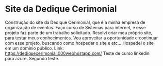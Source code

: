 # Site da Dedique Cerimonial
Construção do site da Dedique Cerimonial, que é a minha empresa de organização de eventos. 
Faço curso de Sistemas para internet, e esse projeto  faz parte de um trabalho solicitado. 
Resolvi criar meu próprio site, para testar meus conhecimentos. Vou aproveitar a oportunidade
e continuar com esse projeto, buscando como hospedar o site e etc...
Hospedei o site em um domínio público. Link: https://dediquecerimonial.000webhostapp.com/
Teste de curso linkedin para azure. Segundo teste.
